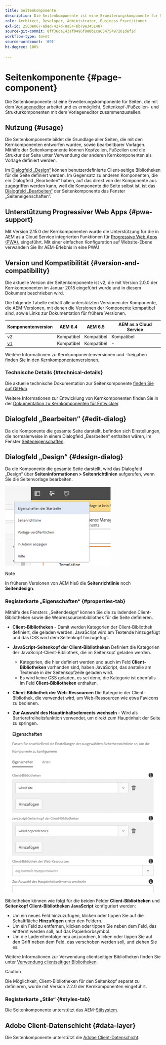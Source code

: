 ```yaml
---
title: Seitenkomponente
description: Die Seitenkomponente ist eine Erweiterungskomponente für Seiten, die mit dem Vorlageneditor arbeitet und es ermöglicht, Seitenkopf-/Fußzeilen- und Strukturkomponenten mit dem Vorlageneditor zusammenzustellen.
role: Architect, Developer, Administrator, Business Practitioner
exl-id: 2503e067-abed-427d-8a54-8b79e3451487
source-git-commit: 8ff36ca143af9496f988b1ca65475497181def1d
workflow-type: tm+mt
source-wordcount: '691'
ht-degree: 100%

---
```


# Seitenkomponente {#page-component}

Die Seitenkomponente ist eine Erweiterungskomponente für Seiten, die mit dem [Vorlageneditor](https://docs.adobe.com/content/help/de-DE/experience-manager-cloud-service/sites/authoring/features/templates.translate.html) arbeitet und es ermöglicht, Seitenkopf-/Fußzeilen- und Strukturkomponenten mit dem Vorlageneditor zusammenzustellen.

## Nutzung {#usage}

Die Seitenkomponente bildet die Grundlage aller Seiten, die mit den Kernkomponenten entworfen wurden, sowie bearbeitbarer Vorlagen. Mithilfe der Seitenkomponente können Kopfzeilen, Fußzeilen und die Struktur der Seite unter Verwendung der anderen Kernkomponenten als Vorlage definiert werden.

Im [Dialogfeld „Design“](#design-dialog) können benutzerdefinierte Client-seitige Bibliotheken für die Seite definiert werden. Im Gegensatz zu anderen Komponenten, die ein Dialogfeld „Bearbeiten“ haben, auf das direkt von der Komponente aus zugegriffen werden kann, weil die Komponente die Seite selbst ist, ist das [Dialogfeld „Bearbeiten“](#edit-dialog) der Seitenkomponente das Fenster „Seiteneigenschaften“.

## Unterstützung Progressiver Web Apps {#pwa-support}

Mit Version 2.15.0 der Kernkomponenten wurde die Unterstützung für die in AEM as a Cloud Service integrierten Funktionen für [Progressive Web Apps (PWA).](https://experienceleague.adobe.com/docs/experience-manager-cloud-service/sites/authoring/features/enable-pwa.html?lang=de) eingeführt. Mit einer einfachen Konfiguration auf Website-Ebene verwandeln Sie Ihr AEM-Erlebnis in eine PWA!

## Version und Kompatibilität {#version-and-compatibility}

Die aktuelle Version der Seitenkomponente ist v2, die mit Version 2.0.0 der Kernkomponenten im Januar 2018 eingeführt wurde und in diesem Dokument beschrieben wird.

Die folgende Tabelle enthält alle unterstützten Versionen der Komponente, die AEM-Versionen, mit denen die Versionen der Komponente kompatibel sind, sowie Links zur Dokumentation für frühere Versionen.

| Komponentenversion | AEM 6.4 | AEM 6.5 | AEM as a Cloud Service |
|---|---|---|---|
| v2 | Kompatibel | Kompatibel | Kompatibel |
| [v1](v1/page-v1.md) | Kompatibel | Kompatibel | - |

Weitere Informationen zu Kernkomponentenversionen und -freigaben finden Sie in den [Kernkomponentenversionen](/help/versions.md).

### Technische Details {#technical-details}

Die aktuelle technische Dokumentation zur Seitenkomponente [finden Sie auf GitHub](https://adobe.com/go/aem_cmp_tech_page_v2_de).

Weitere Informationen zur Entwicklung von Kernkomponenten finden Sie in der [Dokumentation zu Kernkomponenten für Entwickler](/help/developing/overview.md).

## Dialogfeld „Bearbeiten“ {#edit-dialog}

Da die Komponente die gesamte Seite darstellt, befinden sich Einstellungen, die normalerweise in einem Dialogfeld „Bearbeiten“ enthalten wären, im Fenster [Seiteneigenschaften](https://docs.adobe.com/content/help/de-DE/experience-manager-cloud-service/sites/authoring/fundamentals/page-properties.translate.html).

## Dialogfeld „Design“ {#design-dialog}

Da die Komponente die gesamte Seite darstellt, wird das Dialogfeld „Design“ über **Seiteninformationen > Seitenrichtlinien** aufgerufen, wenn Sie die Seitenvorlage bearbeiten.

![Seitenrichtlinie](/help/assets/page-policy.png)

>[!NOTE]
>
>In früheren Versionen von AEM hieß die **Seitenrichtlinie** noch **Seitendesign**.

### Registerkarte „Eigenschaften“ {#properties-tab}

Mithilfe des Fensters „Seitendesign“ können Sie die zu ladenden Client-Bibliotheken sowie die Webressourcenbibliothek für die Seite definieren.

* **Client-Bibliotheken** - Damit werden Kategorien der Client-Bibliothek definiert, die geladen werden. JavaScript wird am Textende hinzugefügt und das CSS wird dem Seitenkopf hinzugefügt.
* **JavaScript-Seitenkopf der Client-Bibliotheken**
Definiert die Kategorien der JavaScript-Client-Bibliothek, die im Seitenkopf geladen werden.
   * Kategorien, die hier definiert werden und auch im Feld **Client-Bibliotheken** vorhanden sind, haben JavaScript, das anstelle am Textende in der Seitenkopfzeile geladen wird.
   * Es wird keine CSS geladen, es sei denn, die Kategorie ist ebenfalls im Feld **Client-Bibliotheken** enthalten.

* **Client-Bibliothek der Web-Ressourcen**
Die Kategorie der Client-Bibliothek, die verwendet wird, um Web-Ressourcen wie etwa Favicons zu bedienen.

* **Zur Auswahl des Hauptinhaltselements wechseln** - Wird als Barrierefreiheitsfunktion verwendet, um direkt zum Hauptinhalt der Seite zu springen.

![Dialogfeld „Design“ der Seitenkomponente](/help/assets/page-design.png)

Bibliotheken können wie folgt für die beiden Felder **Client-Bibliotheken** und **Seitenkopf Client-Bibliotheken JavaScript** konfiguriert werden:

* Um ein neues Feld hinzuzufügen, klicken oder tippen Sie auf die Schaltfläche **Hinzufügen** unter den Feldern.
* Um ein Feld zu entfernen, klicken oder tippen Sie neben dem Feld, das entfernt werden soll, auf das Papierkorbsymbol.
* Um die Ladereihenfolge neu anzuordnen, klicken oder tippen Sie auf den Griff neben dem Feld, das verschoben werden soll, und ziehen Sie es.

Weitere Informationen zur Verwendung clientseitiger Bibliotheken finden Sie unter [Verwendung clientseitiger Bibliotheken](https://helpx.adobe.com/de/experience-manager/6-5/sites/developing/using/clientlibs.html).

>[!CAUTION]
>
>Die Möglichkeit, Client-Bibliotheken für den Seitenkopf separat zu definieren, wurde mit Version 2.2.0 der Kernkomponenten eingeführt.

### Registerkarte „Stile“ {#styles-tab}

Die Seitenkomponente unterstützt das AEM-[Stilsystem](/help/get-started/authoring.md#component-styling).

## Adobe Client-Datenschicht {#data-layer}

Die Seitenkomponente unterstützt die [Adobe Client-Datenschicht](/help/developing/data-layer/overview.md).
